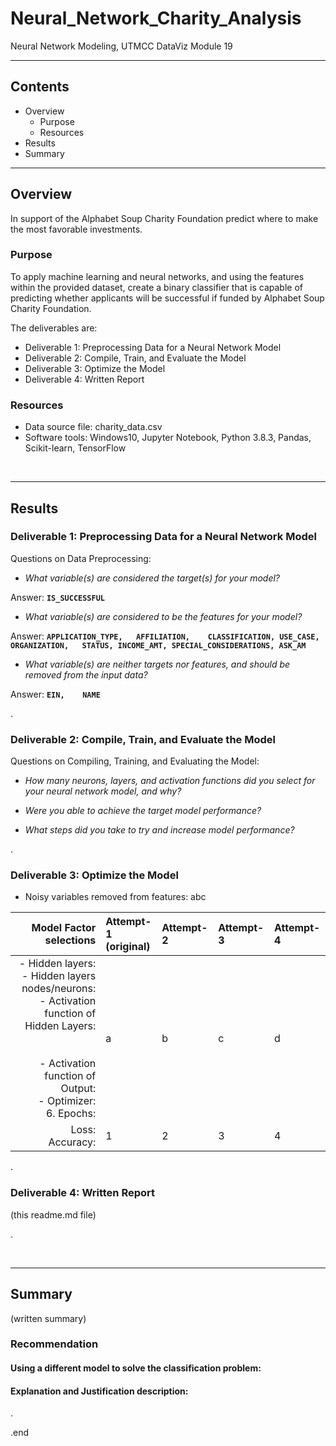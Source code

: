 # Neural_Network_Charity_Analysis
Neural Network Modeling, UTMCC DataViz Module 19

---

## Contents 
  * Overview
    - Purpose
    - Resources
  * Results
  * Summary
 

---  

## Overview 
  
  In support of the Alphabet Soup Charity Foundation predict where to make the most favorable investments. 

   ### Purpose
   To apply machine learning and neural networks, and using the features within the provided dataset, create a binary classifier that is capable of predicting whether applicants will be successful if funded by Alphabet Soup Charity Foundation. 
  
   The deliverables are: 
   - Deliverable 1: Preprocessing Data for a Neural Network Model
   - Deliverable 2: Compile, Train, and Evaluate the Model
   - Deliverable 3: Optimize the Model
   - Deliverable 4: Written Report 
  
   
  
   ### Resources
  * Data source file: charity_data.csv
  * Software tools: Windows10, Jupyter Notebook, Python 3.8.3, Pandas, Scikit-learn, TensorFlow
  
<br>

--- 

## Results


### Deliverable 1: Preprocessing Data for a Neural Network Model



Questions on Data Preprocessing:

- *What variable(s) are considered the target(s) for your model?*

 Answer: **`IS_SUCCESSFUL`**

- *What variable(s) are considered to be the features for your model?*

 Answer: **`APPLICATION_TYPE,	AFFILIATION,	CLASSIFICATION,	USE_CASE,	ORGANIZATION,	STATUS,	INCOME_AMT,	SPECIAL_CONSIDERATIONS,	ASK_AM`**


- *What variable(s) are neither targets nor features, and should be removed from the input data?*

 Answer: **`EIN,	NAME`**

.

### Deliverable 2: Compile, Train, and Evaluate the Model



Questions on Compiling, Training, and Evaluating the Model:
- *How many neurons, layers, and activation functions did you select for your neural network model, and why?*


- *Were you able to achieve the target model performance?*


- *What steps did you take to try and increase model performance?*



.

### Deliverable 3: Optimize the Model


- Noisy variables removed from features:  abc 


| Model Factor selections | Attempt-1<br>(original) | Attempt-2 | Attempt-3 | Attempt-4 |
| ---: | :--- | :--- | :--- | :--- | 
| - Hidden layers:<br>- Hidden layers nodes/neurons:<br>- Activation function of Hidden Layers:<br><br> <br>- Activation function of Output:<br>- Optimizer:<br>6. Epochs: | a | b | c | d |
| Loss:<br>Accuracy: | 1 | 2 | 3 | 4 |


 


.

### Deliverable 4: Written Report 
   (this readme.md file)


.

<br>

---

## Summary
  (written summary)

### Recommendation 

#### Using a different model to solve the classification problem:


#### Explanation and Justification description:

.

.end

